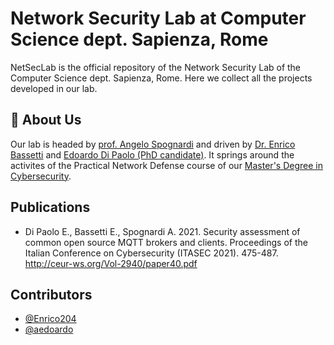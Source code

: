 # Network Security Lab at Computer Science dept. Sapienza, Rome
NetSecLab is the official repository of the Network Security Lab of the Computer Science dept. Sapienza, Rome. Here we collect all the projects developed in our lab.

## 🚀 About Us
Our lab is headed by [prof. Angelo Spognardi](https://angelospognardi.site.uniroma1.it/) and driven by [Dr. Enrico Bassetti](https://www.enricobassetti.it) and [Edoardo Di Paolo (PhD candidate)](https://aedoardo.github.io). It springs around the activites of the Practical Network Defense course of our [Master's Degree in Cybersecurity](https://corsidilaurea.uniroma1.it/en/corso/2023/29389/home).

## Publications

- Di Paolo E., Bassetti E., Spognardi A. 2021. Security assessment of common open source MQTT brokers and clients. Proceedings of the Italian Conference on Cybersecurity (ITASEC 2021). 475-487. http://ceur-ws.org/Vol-2940/paper40.pdf

## Contributors
- [@Enrico204](https://www.enricobassetti.it)
- [@aedoardo](https://aedoardo.github.io)
